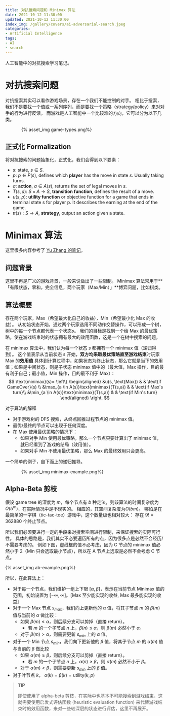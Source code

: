 ```yaml
---
title: 对抗搜索问题和 Minimax 算法
date: 2021-10-12 11:30:00
updated: 2021-10-12 11:30:00
index_img: /gallery/covers/ai-adversarial-search.jpeg
categories:
- Artificial Intelligence
tags: 
- AI
- search
---
```


人工智能中的对抗搜索学习笔记。

<!-- more -->

# 对抗搜索问题

对抗搜索其实可以看作游戏场景，存在一个我们不能控制的对手。
相比于搜索，我们不是要找一个值或一系列序列，而是要找一个策略（strategy/policy）来对对手的行为进行反馈。
而游戏是人工智能中一个比较难的方向，它可以分为以下几类。
<div style="width:80%; margin:auto">{% asset_img game-types.png%}</div>

## 正式化 Formalization

将对抗搜索的问题抽象化，正式化，我们会得到以下要素：
- $s$: state, $s \in S$.
- $p$: $p \in P(s)$, defines which **player** has the move in state $s$. Usually taking turns.
- $a$: **action**, $a \in A(s)$, returns the set of legal moves in $s$.
- $T(s,a)$: $S \times A \rightarrow S$, **transition function**, defines the result of a move.
- $u(s,p)$: **utility function** or objective function for a game that ends in terminal state s for player p. It describes the earning at the end of the game.
- $\pi(s): S  \rightarrow A$, **strategy**, output an action given a state.

# Minimax 算法

这里很多内容参考了 [Yu Zhang 的笔记](https://yzhang-gh.github.io/notes/others/minimax.html#问题定义)。

## 问题背景

这里不再是广义的游戏背景，一般来说做出了一些限制。
Minimax 算法常用于**「有限状态，零和，完全信息，两个玩家（Max/Min）」**博弈问题，比如棋类。

## 算法概要

存在两个玩家，Max（希望最大化自己的收益），Min（希望最小化 Max 的收益）。
从初始状态开始，通过两个玩家选用不同动作交替操作，可以形成一个树，树中的每一个节点都代表一个状态$s$。
我们的目标是找到一个给 Max 的最优策略，使在游戏结束时的状态拥有最大的效用函数，这是一个在树中搜索的问题。

在 minimax 算法中，我们认为每一个状态 $s$ 都拥有一个 minimax 值（递归得到）。
这个值表示从当前状态 s 开始，**双方均采取最优策略直至游戏结束**时玩家 Max 的**效用值**
具体到计算过程中，如果状态为终止状态，那么它就是当下的效用值；如果是中间状态，则是子状态 minimax 值中的（最大值，Max 操作，目的最有利于自己；最小值，Min 操作，目的最不利于 Max）：
$$ 
\text{minimax}(s)=
\left\{ 
    \begin{aligned} 
    &u(s, \text{Max})                   & & \text{if GameOver}(s) \\ 
    &\max_{a \in A(s)}\text{minimax}(T(s,a)) & & \text{if Max's turn}\\ 
    &\min_{a \in A(s)}\text{minimax}(T(s,a)) & & \text{if Min's turn}
    \end{aligned} \right. 
$$ 

对于算法的解释
- 对于游戏树的 DFS 搜索，从终点回推过程节点的 minimax 值。
- 最优/最终的节点可以出现于任何深度。
- 在 Max 使用最优策略的情况下：
  - 如果对手 Min 使用最优策略，那么一个节点只要计算出了 minimax 值，就已经看到了游戏的结局（效用值）。
  - 如果对手 Min 不使用最优策略，那么 Max 的最终效用只会更高。

一个简单的例子，自下而上的递归推导。
<div style="width:80%; margin:auto">{% asset_img minimax-example.png%}</div>

## Alpha-Beta 剪枝

假设 game tree 的深度为 $m$，每个节点有 $b$ 种走法，则该算法的时间复杂度为$O(b^m)$，在实际情况中是不现实的。
相应的，其空间复杂度为$O(bm)$。
哪怕是在最简单的一字棋（tic-tac-toe）游戏中，这个数量级也相对较大：
存在 $9!=362880$ 个终止节点。

所以我们必须要进行一定的手段来对搜索空间进行限制，来保证搜索的实际可行性。
具体的思路是，我们其实不必要遍历所有的点，因为很多点是必然不会经历/不需要考虑的。
例如下图，虚线框的值不必考虑，因为 C 节点的 minimax 值必然小于 2（Min 只会选取最小节点），所以在 A 节点上选取是必然不会考虑 C 节点。

<div style="width:100%; margin:auto">{% asset_img ab-example.png%}</div>

所以，在此算法上：
- 对于每一个节点，我们维护一组上下限 $[\alpha, \beta]$，表示在当前节点 Minimax 值的范围，初始设置为 $[-\infty, \infty]$。[Max 至少能实现的收益, Max 最多能实现的收益]
- 对于一个 Max 节点 $s_{max}$，我们向上更新他的 $\alpha$ 值，将其子节点 $m$ 的 $\beta(m)$ 值与当前的 $\alpha$ 做比较：
  - 如果 $\beta(m) \leq \alpha$，则后续分支可以剪掉（直接 return）。
    - 若 $m$ 的一个子节点 $n$ 上，$\beta(n) \leq \alpha$，则 $\beta(m)$ 必然小于 $\alpha$。
  - 对于 $\beta(m) > \alpha$，则需要更新 $s_{min}$ 上的 $\alpha$ 值。
- 对于一个 Min 节点 $s_{min}$，我们向下更新他的 $\beta$ 值，将其子节点 $m$ 的 $\alpha(m)$ 值与当前的 $\beta$ 做比较
  - 如果 $\alpha(m) \geq \beta$，则后续分支可以剪掉（直接 return）。
    - 若 $m$ 的一个子节点 $n$ 上，$\alpha(n) \geq \beta$，则 $\alpha(m)$ 必然不小于 $\beta$。
  - 对于 $\alpha(m) \lt \beta$，则需要更新 $s_{min}$ 上的 $\beta$ 值。
- 对于叶节点 $k$， $\alpha(k) = \beta(k) = \text{utility}(k, p)$

> **TIP**
> 
> 即使使用了 alpha-beta 剪枝，在实际中也基本不可能搜索到游戏结束，这就需要使用启发式评估函数 (heuristic evaluation function) 来代替游戏结束时的效用函数，来对一些较深层的状态进行评估，这里不再展开。